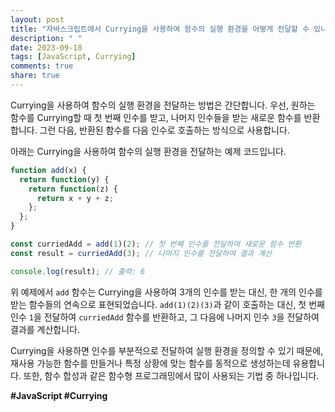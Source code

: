 ```yaml
---
layout: post
title: "자바스크립트에서 Currying을 사용하여 함수의 실행 환경을 어떻게 전달할 수 있나요?"
description: " "
date: 2023-09-18
tags: [JavaScript, Currying]
comments: true
share: true
---
```


Currying을 사용하여 함수의 실행 환경을 전달하는 방법은 간단합니다. 우선, 원하는 함수를 Currying할 때 첫 번째 인수를 받고, 나머지 인수들을 받는 새로운 함수를 반환합니다. 그런 다음, 반환된 함수를 다음 인수로 호출하는 방식으로 사용합니다.

아래는 Currying을 사용하여 함수의 실행 환경을 전달하는 예제 코드입니다.

```javascript
function add(x) {
  return function(y) {
    return function(z) {
      return x + y + z;
    };
  };
}

const curriedAdd = add(1)(2); // 첫 번째 인수를 전달하여 새로운 함수 반환
const result = curriedAdd(3); // 나머지 인수를 전달하여 결과 계산

console.log(result); // 출력: 6
```

위 예제에서 `add` 함수는 Currying을 사용하여 3개의 인수를 받는 대신, 한 개의 인수를 받는 함수들의 연속으로 표현되었습니다. `add(1)(2)(3)`과 같이 호출하는 대신, 첫 번째 인수 `1`을 전달하여 `curriedAdd` 함수를 반환하고, 그 다음에 나머지 인수 `3`을 전달하여 결과를 계산합니다.

Currying을 사용하면 인수를 부분적으로 전달하여 실행 환경을 정의할 수 있기 때문에, 재사용 가능한 함수를 만들거나 특정 상황에 맞는 함수를 동적으로 생성하는데 유용합니다. 또한, 함수 합성과 같은 함수형 프로그래밍에서 많이 사용되는 기법 중 하나입니다. 

**#JavaScript #Currying**